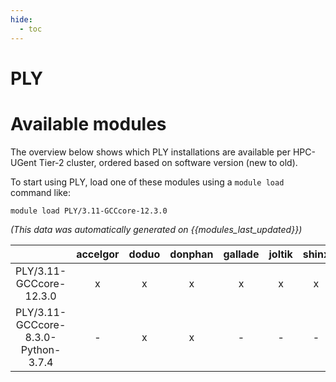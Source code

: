 ```yaml
---
hide:
  - toc
---
```


PLY
===

# Available modules


The overview below shows which PLY installations are available per HPC-UGent Tier-2 cluster, ordered based on software version (new to old).

To start using PLY, load one of these modules using a `module load` command like:

```shell
module load PLY/3.11-GCCcore-12.3.0
```

*(This data was automatically generated on {{modules_last_updated}})*  

| |accelgor|doduo|donphan|gallade|joltik|shinx|skitty|
| :---: | :---: | :---: | :---: | :---: | :---: | :---: | :---: |
|PLY/3.11-GCCcore-12.3.0|x|x|x|x|x|x|x|
|PLY/3.11-GCCcore-8.3.0-Python-3.7.4|-|x|x|-|-|-|-|
